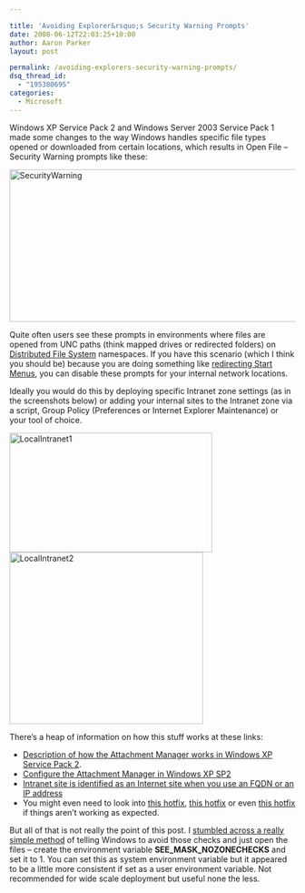 ```yaml
---

title: 'Avoiding Explorer&rsquo;s Security Warning Prompts'
date: 2008-06-12T22:03:25+10:00
author: Aaron Parker
layout: post

permalink: /avoiding-explorers-security-warning-prompts/
dsq_thread_id:
  - "195380695"
categories:
  - Microsoft
---
```

Windows XP Service Pack 2 and Windows Server 2003 Service Pack 1 made some changes to the way Windows handles specific file types opened or downloaded from certain locations, which results in Open File – Security Warning prompts like these:

<img title="SecurityWarning" src="{{site.baseurl}}/media/2008/06/securitywarning.png" border="0" alt="SecurityWarning" width="579" height="268" /> 

Quite often users see these prompts in environments where files are opened from UNC paths (think mapped drives or redirected folders) on [Distributed File System](http://technet2.microsoft.com/windowsserver2008/en/library/1f0d326d-35af-4193-bda3-0d1688f90ea71033.mspx?mfr=true) namespaces. If you have this scenario (which I think you should be) because you are doing something like [redirecting Start Menus]({{site.baseurl}}/terminal-server/building-dynamic-start-menus-with-access-based-enumeration), you can disable these prompts for your internal network locations.

Ideally you would do this by deploying specific Intranet zone settings (as in the screenshots below) or adding your internal sites to the Intranet zone via a script, Group Policy (Preferences or Internet Explorer Maintenance) or your tool of choice.

<img title="LocalIntranet1" src="{{site.baseurl}}/media/2008/06/localintranet1.png" border="0" alt="LocalIntranet1" width="357" height="210" /><img title="LocalIntranet2" src="{{site.baseurl}}/media/2008/06/localintranet2.png" border="0" alt="LocalIntranet2" width="341" height="302" />  

There’s a heap of information on how this stuff works at these links:

  * [Description of how the Attachment Manager works in Windows XP Service Pack 2](http://support.microsoft.com/kb/883260).
  * [Configure the Attachment Manager in Windows XP SP2](http://smallvoid.com/article/ie-attachment-manager.html)
  * [Intranet site is identified as an Internet site when you use an FQDN or an IP address](http://support.microsoft.com/kb/303650)
  * You might even need to look into [this hotfix](http://support.microsoft.com/kb/941001), [this hotfix](http://support.microsoft.com/kb/941000) or even [this hotfix](http://support.microsoft.com/kb/929798) if things aren’t working as expected.

But all of that is not really the point of this post. I [stumbled across a really simple method](http://support.microsoft.com/kb/889815) of telling Windows to avoid those checks and just open the files – create the environment variable **SEE\_MASK\_NOZONECHECKS** and set it to 1. You can set this as system environment variable but it appeared to be a little more consistent if set as a user environment variable. Not recommended for wide scale deployment but useful none the less.